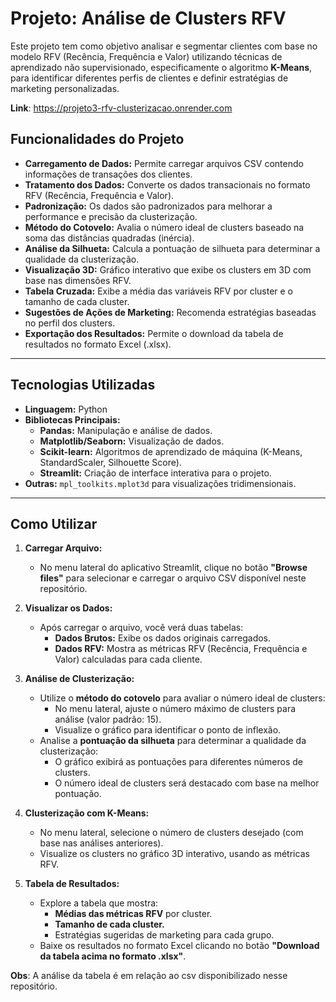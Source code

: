 # **Projeto: Análise de Clusters RFV**

Este projeto tem como objetivo analisar e segmentar clientes com base no modelo RFV (Recência, Frequência e Valor) utilizando técnicas de aprendizado não supervisionado, especificamente o algoritmo **K-Means**, para identificar diferentes perfis de clientes e definir estratégias de marketing personalizadas.

**Link**: https://projeto3-rfv-clusterizacao.onrender.com

## **Funcionalidades do Projeto**

- **Carregamento de Dados:** Permite carregar arquivos CSV contendo informações de transações dos clientes.
- **Tratamento dos Dados:** Converte os dados transacionais no formato RFV (Recência, Frequência e Valor).
- **Padronização:** Os dados são padronizados para melhorar a performance e precisão da clusterização.
- **Método do Cotovelo:** Avalia o número ideal de clusters baseado na soma das distâncias quadradas (inércia).
- **Análise da Silhueta:** Calcula a pontuação de silhueta para determinar a qualidade da clusterização.
- **Visualização 3D:** Gráfico interativo que exibe os clusters em 3D com base nas dimensões RFV.
- **Tabela Cruzada:** Exibe a média das variáveis RFV por cluster e o tamanho de cada cluster.
- **Sugestões de Ações de Marketing:** Recomenda estratégias baseadas no perfil dos clusters.
- **Exportação dos Resultados:** Permite o download da tabela de resultados no formato Excel (.xlsx).

---

## **Tecnologias Utilizadas**

- **Linguagem:** Python
- **Bibliotecas Principais:**
  - **Pandas:** Manipulação e análise de dados.
  - **Matplotlib/Seaborn:** Visualização de dados.
  - **Scikit-learn:** Algoritmos de aprendizado de máquina (K-Means, StandardScaler, Silhouette Score).
  - **Streamlit:** Criação de interface interativa para o projeto.
- **Outras:** `mpl_toolkits.mplot3d` para visualizações tridimensionais.

---

## **Como Utilizar**

1. **Carregar Arquivo:**
   - No menu lateral do aplicativo Streamlit, clique no botão **"Browse files"** para selecionar e carregar o arquivo CSV disponível neste repositório.

2. **Visualizar os Dados:**
   - Após carregar o arquivo, você verá duas tabelas:
     - **Dados Brutos:** Exibe os dados originais carregados.
     - **Dados RFV:** Mostra as métricas RFV (Recência, Frequência e Valor) calculadas para cada cliente.

3. **Análise de Clusterização:**
   - Utilize o **método do cotovelo** para avaliar o número ideal de clusters:
     - No menu lateral, ajuste o número máximo de clusters para análise (valor padrão: 15).
     - Visualize o gráfico para identificar o ponto de inflexão.
   - Analise a **pontuação da silhueta** para determinar a qualidade da clusterização:
     - O gráfico exibirá as pontuações para diferentes números de clusters.
     - O número ideal de clusters será destacado com base na melhor pontuação.

4. **Clusterização com K-Means:**
   - No menu lateral, selecione o número de clusters desejado (com base nas análises anteriores).
   - Visualize os clusters no gráfico 3D interativo, usando as métricas RFV.

5. **Tabela de Resultados:**
   - Explore a tabela que mostra:
     - **Médias das métricas RFV** por cluster.
     - **Tamanho de cada cluster.**
     - Estratégias sugeridas de marketing para cada grupo.
   - Baixe os resultados no formato Excel clicando no botão **"Download da tabela acima no formato .xlsx"**.

**Obs**: A análise da tabela é em relação ao csv disponibilizado nesse repositório. 
